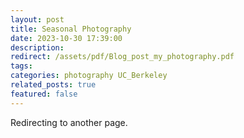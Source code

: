 ```yaml
---
layout: post
title: Seasonal Photography 
date: 2023-10-30 17:39:00
description: 
redirect: /assets/pdf/Blog_post_my_photography.pdf
tags:  
categories: photography UC_Berkeley
related_posts: true
featured: false
---
```


Redirecting to another page.
